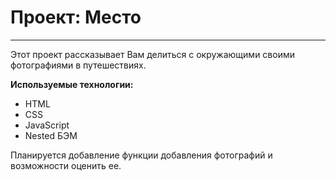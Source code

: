 # Проект: Место
---------
Этот проект рассказывает Вам делиться с окружающими своими фотографиями в путешествиях.

**Используемые технологии:**
* HTML
* CSS
* JavaScript
* Nested БЭМ

Планируется добавление функции добавления фотографий и возможности оценить ее.